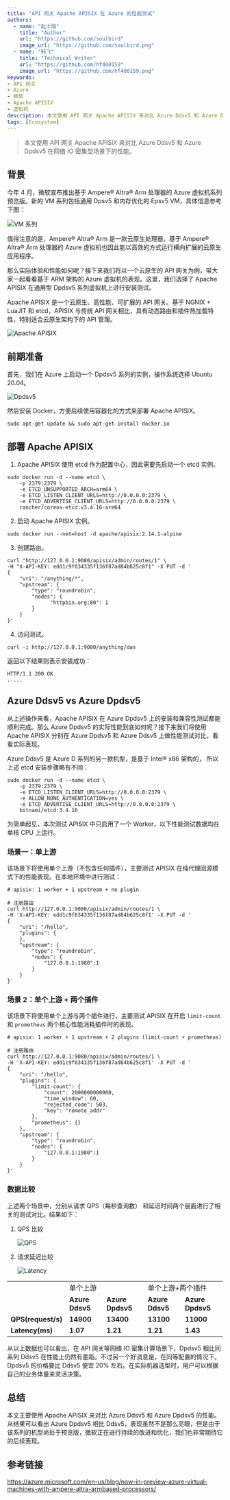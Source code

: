 ```yaml
---
title: "API 网关 Apache APISIX 在 Azure 的性能测试"
authors:
  - name: "赵士瑞"
    title: "Author"
    url: "https://github.com/soulbird"
    image_url: "https://github.com/soulbird.png"
  - name: "韩飞"
    title: "Technical Writer"
    url: "https://github.com/hf400159"
    image_url: "https://github.com/hf400159.png"
keywords: 
- API 网关
- Azure
- 微软
- Apache APISIX
- 虚拟机
description: 本文使用 API 网关 Apache APISIX 来对比 Azure Ddsv5 和 Azure Dpdsv5 在网络 IO 密集型场景下的性能。
tags: [Ecosystem]
---
```


> 本文使用 API 网关 Apache APISIX 来对比 Azure Ddsv5 和 Azure Dpdsv5 在网络 IO 密集型场景下的性能。

<!--truncate-->

## 背景

今年 4 月，微软宣布推出基于 Ampere® Altra® Arm 处理器的 Azure 虚拟机系列预览版。新的 VM 系列包括通用 Dpsv5 和内存优化的 Epsv5 VM，具体信息参考下图：

![VM 系列](https://static.apiseven.com/2022/blog/0808/1.png)

值得注意的是，Ampere® Altra® Arm 是一款云原生处理器，基于 Ampere® Altra® Arm 处理器的 Azure 虚拟机也因此能以高效的方式运行横向扩展的云原生应用程序。

那么实际体验和性能如何呢？接下来我们将以一个云原生的 API 网关为例，带大家一起看看基于 ARM 架构的 Azure 虚拟机的表现。这里，我们选择了 Apache APISIX 在通用型 Dpdsv5 系列虚拟机上进行安装测试。

Apache APISIX 是一个云原生、高性能、可扩展的 API 网关。基于 NGNIX + LuaJIT 和 etcd，APISIX 与传统 API 网关相比，具有动态路由和插件热加载特性，特别适合云原生架构下的 API 管理。

![Apache APISIX](https://static.apiseven.com/2022/blog/0808/2.png)

## 前期准备

首先，我们在 Azure 上启动一个 Dpdsv5 系列的实例，操作系统选择 Ubuntu 20.04。

![Dpdsv5](https://static.apiseven.com/2022/blog/0808/3.jpeg)

然后安装 Docker，方便后续使用容器化的方式来部署 Apache APISIX。

```shell
sudo apt-get update && sudo apt-get install docker.io
```

## 部署 Apache APISIX

1. Apache APISIX 使用 etcd 作为配置中心，因此需要先启动一个 etcd 实例。

```shell
sudo docker run -d --name etcd \
    -p 2379:2379 \
    -e ETCD_UNSUPPORTED_ARCH=arm64 \
    -e ETCD_LISTEN_CLIENT_URLS=http://0.0.0.0:2379 \
    -e ETCD_ADVERTISE_CLIENT_URLS=http://0.0.0.0:2379 \
    rancher/coreos-etcd:v3.4.16-arm64
```

2. 启动 Apache APISIX 实例。

```shell
sudo docker run --net=host -d apache/apisix:2.14.1-alpine
```

3. 创建路由。

```shell
curl "http://127.0.0.1:9080/apisix/admin/routes/1" \
-H "X-API-KEY: edd1c9f034335f136f87ad84b625c8f1" -X PUT -d '
{  
    "uri": "/anything/*",
    "upstream": {
        "type": "roundrobin",
        "nodes": {
              "httpbin.org:80": 1
        }
    }
}'
```

4. 访问测试。

```shell
curl -i http://127.0.0.1:9080/anything/das
```

返回以下结果则表示安装成功：

```shell
HTTP/1.1 200 OK
.....
```

## Azure Ddsv5 vs Azure Dpdsv5

从上述操作来看，Apache APISIX 在 Azure Dpdsv5 上的安装和兼容性测试都能顺利完成。那么 Azure Dpdsv5 的实际性能到底如何呢？接下来我们将使用 Apache APISIX 分别在 Azure Dpdsv5 和  Azure Ddsv5 上做性能测试对比，看看实际表现。

Azure Ddsv5 是 Azure D 系列的另一款机型，是基于 Intel® x86 架构的， 所以上述 etcd 安装步骤略有不同：

```shell
sudo docker run -d --name etcd \
    -p 2379:2379 \
    -e ETCD_LISTEN_CLIENT_URLS=http://0.0.0.0:2379 \
    -e ALLOW_NONE_AUTHENTICATION=yes \
    -e ETCD_ADVERTISE_CLIENT_URLS=http://0.0.0.0:2379 \
    bitnami/etcd:3.4.16
```

为简单起见，本次测试 APISIX 中只启用了一个 Worker，以下性能测试数据均在单核 CPU 上运行。

### 场景一：单上游

该场景下将使用单个上游（不包含任何插件），主要测试 APISIX 在纯代理回源模式下的性能表现。在本地环境中进行测试：

```shell
# apisix: 1 worker + 1 upstream + no plugin

# 注册路由
curl http://127.0.0.1:9080/apisix/admin/routes/1 \
-H 'X-API-KEY: edd1c9f034335f136f87ad84b625c8f1' -X PUT -d '
{
    "uri": "/hello",
    "plugins": {
    },
    "upstream": {
        "type": "roundrobin",
        "nodes": {
            "127.0.0.1:1980":1
        }
    }
}'
```

### 场景 2：单个上游 + 两个插件

该场景下将使用单个上游与两个插件进行，主要测试 APISIX 在开启 `limit-count` 和 `prometheus` 两个核心性能消耗插件时的表现。

```shell
# apisix: 1 worker + 1 upstream + 2 plugins (limit-count + prometheus)

# 注册路由
curl http://127.0.0.1:9080/apisix/admin/routes/1 \
-H 'X-API-KEY: edd1c9f034335f136f87ad84b625c8f1' -X PUT -d '
{
    "uri": "/hello",
    "plugins": {
        "limit-count": {
            "count": 2000000000000,
            "time_window": 60,
            "rejected_code": 503,
            "key": "remote_addr"
        },
        "prometheus": {}
    },
    "upstream": {
        "type": "roundrobin",
        "nodes": {
            "127.0.0.1:1980":1
        }
    }
}'
```

### 数据比较

上述两个场景中，分别从请求 QPS（每秒查询数） 和延迟时间两个层面进行了相关的测试对比。结果如下：

1. QPS 比较

    ![QPS](https://static.apiseven.com/2022/blog/0808/4.png)

2. 请求延迟比较

    ![Latency](https://static.apiseven.com/2022/blog/0808/5.png)

<table>
    <tr>
        <td><b>  </b></td>
        <td colspan="2">单个上游</td>
        <td colspan="2">单个上游+两个插件</td>
    </tr>
    <tr>
        <td><b>  </b></td>
        <td><b>Azure Ddsv5</b></td>
        <td><b>Azure Dpdsv5</b></td>
        <td><b>Azure Ddsv5</b></td>
        <td><b>Azure Dpdsv5</b></td>
    </tr>
    <tr>
        <td><b>QPS(request/s)</b></td>
        <td><b>14900</b></td>
        <td><b>13400</b></td>
        <td><b>13100</b></td>
        <td><b>11000</b></td>
    </tr>
    <tr>
        <td><b>Latency(ms)</b></td>
        <td><b>1.07</b></td>
        <td><b>1.21</b></td>
        <td><b>1.21</b></td>
        <td><b>1.43</b></td>
    </tr>
    </table>

从以上数据也可以看出，在 API 网关等网络 IO 密集计算场景下，Dpdsv5 相比同系列 Ddsv5 在性能上仍然有差距。不过另一个好消息是，在同等配置的情况下，Dpdsv5 的价格要比 Ddsv5 便宜 20% 左右。在实际机器选型时，用户可以根据自己的业务体量来灵活决策。

## 总结

本文主要使用 Apache APISIX 来对比 Azure Ddsv5 和 Azure Dpdsv5 的性能。从结果可以看出 Azure Dpdsv5 相比 Ddsv5，表现虽然不是那么亮眼，但是由于该系列的机型尚处于预览版，微软正在进行持续的改进和优化，我们也非常期待它的后续表现。

## 参考链接

https://azure.microsoft.com/en-us/blog/now-in-preview-azure-virtual-machines-with-ampere-altra-armbased-processors/
